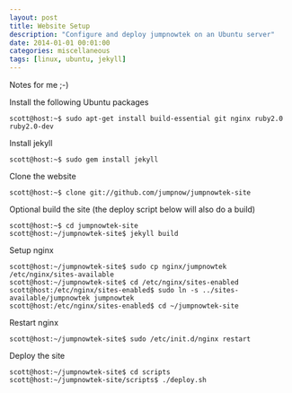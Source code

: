 ```yaml
---
layout: post
title: Website Setup
description: "Configure and deploy jumpnowtek on an Ubuntu server"
date: 2014-01-01 00:01:00
categories: miscellaneous
tags: [linux, ubuntu, jekyll]
---
```


Notes for me ;-)

Install the following Ubuntu packages

    scott@host:~$ sudo apt-get install build-essential git nginx ruby2.0 ruby2.0-dev

Install jekyll

    scott@host:~$ sudo gem install jekyll

Clone the website

    scott@host:~$ clone git://github.com/jumpnow/jumpnowtek-site

Optional build the site (the deploy script below will also do a build)

    scott@host:~$ cd jumpnowtek-site
    scott@host:~/jumpnowtek-site$ jekyll build

Setup nginx

    scott@host:~/jumpnowtek-site$ sudo cp nginx/jumpnowtek /etc/nginx/sites-available
    scott@host:~/jumpnowtek-site$ cd /etc/nginx/sites-enabled
    scott@host:/etc/nginx/sites-enabled$ sudo ln -s ../sites-available/jumpnowtek jumpnowtek
    scott@host:/etc/nginx/sites-enabled$ cd ~/jumpnowtek-site

Restart nginx

    scott@host:~/jumpnowtek-site$ sudo /etc/init.d/nginx restart

Deploy the site

    scott@host:~/jumpnowtek-site$ cd scripts
    scott@host:~/jumpnowtek-site/scripts$ ./deploy.sh


